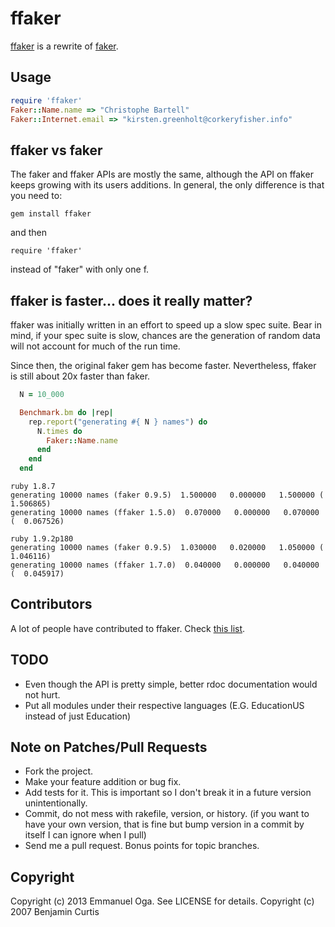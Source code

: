 # ffaker

[ffaker](http://rubygems.org/gems/ffaker) is a rewrite of [faker](http://rubygems.org/gems/faker).

## Usage

```ruby
require 'ffaker'
Faker::Name.name => "Christophe Bartell"
Faker::Internet.email => "kirsten.greenholt@corkeryfisher.info"
```

## ffaker vs faker

The faker and ffaker APIs are mostly the same, although the API on ffaker keeps
growing with its users additions. In general, the only difference is that you
need to:

    gem install ffaker

and then

    require 'ffaker'

instead of "faker" with only one f.

## ffaker is faster... does it really matter?

ffaker was initially written in an effort to speed up a slow spec suite. Bear
in mind, if your spec suite is slow, chances are the generation of random data
will not account for much of the run time.

Since then, the original faker gem has become faster.
Nevertheless, ffaker is still about 20x faster than faker.

```ruby
  N = 10_000

  Benchmark.bm do |rep|
    rep.report("generating #{ N } names") do
      N.times do
        Faker::Name.name
      end
    end
  end
```

```
ruby 1.8.7
generating 10000 names (faker 0.9.5)  1.500000   0.000000   1.500000 (  1.506865)
generating 10000 names (ffaker 1.5.0)  0.070000   0.000000   0.070000 (  0.067526)

ruby 1.9.2p180
generating 10000 names (faker 0.9.5)  1.030000   0.020000   1.050000 (  1.046116)
generating 10000 names (ffaker 1.7.0)  0.040000   0.000000   0.040000 (  0.045917)
```

## Contributors

A lot of people have contributed to ffaker. Check [this list](https://github.com/EmmanuelOga/ffaker/graphs/contributors).

## TODO

* Even though the API is pretty simple, better rdoc documentation would not hurt.
* Put all modules under their respective languages (E.G. EducationUS instead of just Education)

## Note on Patches/Pull Requests

* Fork the project.
* Make your feature addition or bug fix.
* Add tests for it. This is important so I don't break it in a
  future version unintentionally.
* Commit, do not mess with rakefile, version, or history.
  (if you want to have your own version, that is fine but bump version in a commit by itself I can ignore when I pull)
* Send me a pull request. Bonus points for topic branches.

## Copyright

Copyright (c) 2013 Emmanuel Oga. See LICENSE for details.
Copyright (c) 2007 Benjamin Curtis
